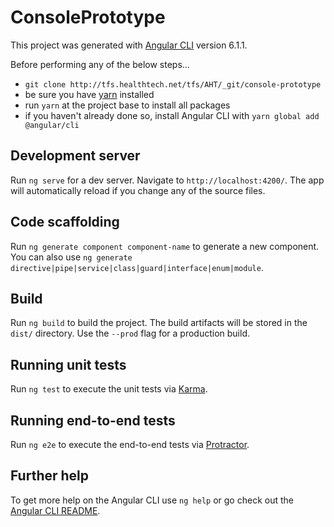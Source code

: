# ConsolePrototype

This project was generated with [Angular CLI](https://github.com/angular/angular-cli) version 6.1.1.

Before performing any of the below steps...
- `git clone http://tfs.healthtech.net/tfs/AHT/_git/console-prototype`
- be sure you have [yarn](https://yarnpkg.com/en/docs/install) installed
- run `yarn` at the project base to install all packages
- if you haven't already done so, install Angular CLI with `yarn global add @angular/cli`

## Development server

Run `ng serve` for a dev server. Navigate to `http://localhost:4200/`. The app will automatically reload if you change any of the source files.

## Code scaffolding

Run `ng generate component component-name` to generate a new component. You can also use `ng generate directive|pipe|service|class|guard|interface|enum|module`.

## Build

Run `ng build` to build the project. The build artifacts will be stored in the `dist/` directory. Use the `--prod` flag for a production build.

## Running unit tests

Run `ng test` to execute the unit tests via [Karma](https://karma-runner.github.io).

## Running end-to-end tests

Run `ng e2e` to execute the end-to-end tests via [Protractor](http://www.protractortest.org/).

## Further help

To get more help on the Angular CLI use `ng help` or go check out the [Angular CLI README](https://github.com/angular/angular-cli/blob/master/README.md).
